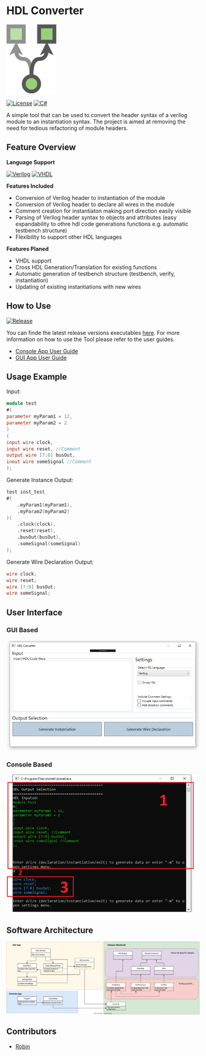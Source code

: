 # HDL Converter
![Title](/Documentation/1_Images/HDLConverterLogoSmall.png)

[![License](https://img.shields.io/badge/License-AGPL_3.0-blue.svg)](/LICENSE)
[![C#](https://img.shields.io/badge/Software-C%23-green)](https://docs.microsoft.com/en-us/dotnet/csharp/)

A simple tool that can be used to convert the header syntax of a verilog module to an instantiation syntax. The project is aimed at removing the need for tedious refactoring of module headers.

## Feature Overview
**Language Support**

[![Verilog](https://img.shields.io/badge/Verilog-Supported-brightgreen)]()
[![VHDL](https://img.shields.io/badge/VHDL-Not%20Supported-red)]()

**Features Included**
- Conversion of Verilog header to instantiation of the module
- Conversion of Verilog header to declare all wires in the module
- Comment creation for instantiaton making port direction easily visible
- Parsing of Verilog header syntax to objects and attributes (easy expandability to othre hdl code generations functions e.g. automatic testbench structure)
- Flexibility to support other HDL languages

**Features Planed**
- VHDL support
- Cross HDL Generation/Translation for existing functions
- Automatic generation of testbench structure (testbench, verify, instantiation)
- Updating of existing instantiations with new wires


## How to Use
[![Release](https://img.shields.io/badge/Latest%20Release-V1.0.0-green)](/releases/latest)

You can finde the latest release versions executables [here](/releases/latest).
For more information on how to use the Tool please refer to the user guides.
- [Console App User Guide](/Documentation/2_User_Guide/CORE_APP_USER_GUIDE.md)
- [GUI App User Guide](/Documentation/2_User_Guide/GUI_APP_USER_GUIDE.md)

## Usage Example
Input:
```verilog
module test
#(
parameter myParam1 = 12,
parameter myParam2 = 2
)
(
input wire clock,
input wire reset, //Comment
output wire [7:0] busOut,
inout wire someSignal //Comment
);
```
Generate Instance Output:
```verilog
test inst_test
#(
	.myParam1(myParam1),
	.myParam2(myParam2)
)(
	.clock(clock),
	.reset(reset),
	.busOut(busOut),
	.someSignal(someSignal)
);
```
Generate Wire Declaration Output:
```verilog
wire clock;
wire reset;
wire [7:0] busOut;
wire someSignal;
```

## User Interface
### GUI Based
![GUI Example](/Documentation/1_Images/GUI/GUI_Plane.PNG)
### Console Based
![Console Example](/Documentation/1_Images/Core/generateOutput.PNG)


## Software Architecture
 ![Class Diagramm](/Documentation/1_Images/ClassDiagramm/class_diagramm.svg)
 
 ## Contributors
 - [Robin](https://github.com/m47812)
